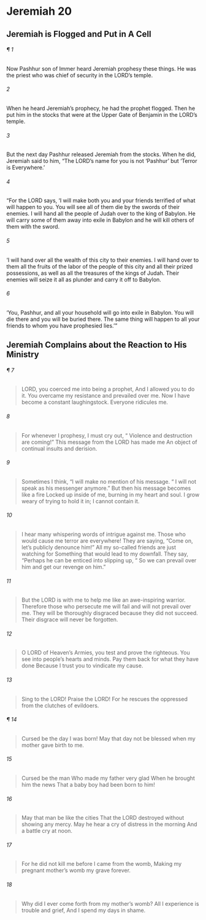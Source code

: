# Jeremiah 20
## Jeremiah is Flogged and Put in A Cell
###### ¶ 1
Now Pashhur son of Immer heard Jeremiah prophesy these things. He was the priest who was chief of security in the LORD’s temple.
###### 2
When he heard Jeremiah’s prophecy, he had the prophet flogged. Then he put him in the stocks that were at the Upper Gate of Benjamin in the LORD’s temple.
###### 3
But the next day Pashhur released Jeremiah from the stocks. When he did, Jeremiah said to him, “The LORD’s name for you is not ‘Pashhur’ but ‘Terror is Everywhere.’
###### 4
“For the LORD says, ‘I will make both you and your friends terrified of what will happen to you. You will see all of them die by the swords of their enemies. I will hand all the people of Judah over to the king of Babylon. He will carry some of them away into exile in Babylon and he will kill others of them with the sword.
###### 5
‘I will hand over all the wealth of this city to their enemies. I will hand over to them all the fruits of the labor of the people of this city and all their prized possessions, as well as all the treasures of the kings of Judah. Their enemies will seize it all as plunder and carry it off to Babylon.
###### 6
‘You, Pashhur, and all your household will go into exile in Babylon. You will die there and you will be buried there. The same thing will happen to all your friends to whom you have prophesied lies.’”
## Jeremiah Complains about the Reaction to His Ministry
###### ¶ 7
> LORD, you coerced me into being a prophet,
> And I allowed you to do it.
> You overcame my resistance and prevailed over me.
> Now I have become a constant laughingstock.
> Everyone ridicules me.
###### 8
> For whenever I prophesy, I must cry out,
>  “ Violence and destruction are coming!”
> This message from the LORD has made me
> An object of continual insults and derision.
###### 9
> Sometimes I think, “I will make no mention of his message.
>  “ I will not speak as his messenger anymore.”
> But then his message becomes like a fire
> Locked up inside of me, burning in my heart and soul.
> I grow weary of trying to hold it in;
> I cannot contain it.
###### 10
> I hear many whispering words of intrigue against me.
> Those who would cause me terror are everywhere!
> They are saying, “Come on, let’s publicly denounce him!”
> All my so-called friends are just watching for
> Something that would lead to my downfall.
> They say, “Perhaps he can be enticed into slipping up,
>  “ So we can prevail over him and get our revenge on him.”
###### 11
> But the LORD is with me to help me like an awe-inspiring warrior.
> Therefore those who persecute me will fail and will not prevail over me.
> They will be thoroughly disgraced because they did not succeed.
> Their disgrace will never be forgotten.
###### 12
> O LORD of Heaven’s Armies, you test and prove the righteous.
> You see into people’s hearts and minds.
> Pay them back for what they have done
> Because I trust you to vindicate my cause.
###### 13
> Sing to the LORD! Praise the LORD!
> For he rescues the oppressed from the clutches of evildoers.
###### ¶ 14
> Cursed be the day I was born!
> May that day not be blessed when my mother gave birth to me.
###### 15
> Cursed be the man
> Who made my father very glad
> When he brought him the news
> That a baby boy had been born to him!
###### 16
> May that man be like the cities
> That the LORD destroyed without showing any mercy.
> May he hear a cry of distress in the morning
> And a battle cry at noon.
###### 17
> For he did not kill me before I came from the womb,
> Making my pregnant mother’s womb my grave forever.
###### 18
> Why did I ever come forth from my mother’s womb?
> All I experience is trouble and grief,
> And I spend my days in shame.
